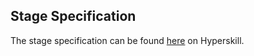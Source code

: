 ## Stage Specification

The stage specification can be found [here](https://hyperskill.org/projects/66/stages/354/implement) on Hyperskill.